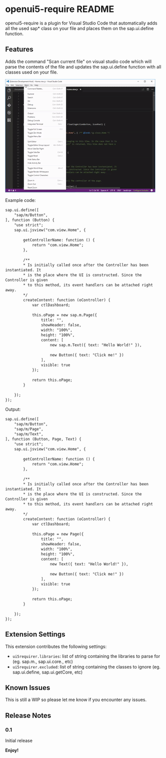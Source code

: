 # openui5-require README

openui5-require is a plugin for Visual Studio Code that automatically adds all the used sap* class on your file and places them on the sap.ui.define function.

## Features

Adds the command "Scan current file" on visual studio code which will parse the contents of the file and updates the sap.ui.define function with all classes used on your file.

![Gif in action](./images/openui5-require-giphy.gif)



Example code:

```
sap.ui.define([
    "sap/m/Button",
], function (Button) {
    "use strict";
    sap.ui.jsview("com.view.Home", {

        getControllerName: function () {
            return "com.view.Home";
        },

        /**
        * Is initially called once after the Controller has been instantiated. It
        * is the place where the UI is constructed. Since the Controller is given
        * to this method, its event handlers can be attached right away.
        */
        createContent: function (oController) {
            var ctlDashboard;

            this.oPage = new sap.m.Page({
                title: "",
                showHeader: false,
                width: "100%",
                height: "100%",
                content: [
                    new sap.m.Text({ text: "Hello World!" }),

                    new Button({ text: "Click me!" })
                ],
                visible: true
            });

            return this.oPage;
        }

    });
});
```


Output:

```
sap.ui.define([
    "sap/m/Button",
    "sap/m/Page",
    "sap/m/Text",
], function (Button, Page, Text) {
    "use strict";
    sap.ui.jsview("com.view.Home", {

        getControllerName: function () {
            return "com.view.Home";
        },

        /**
        * Is initially called once after the Controller has been instantiated. It
        * is the place where the UI is constructed. Since the Controller is given
        * to this method, its event handlers can be attached right away.
        */
        createContent: function (oController) {
            var ctlDashboard;

            this.oPage = new Page({
                title: "",
                showHeader: false,
                width: "100%",
                height: "100%",
                content: [
                    new Text({ text: "Hello World!" }),

                    new Button({ text: "Click me!" })
                ],
                visible: true
            });

            return this.oPage;
        }

    });
});
```

## Extension Settings

This extension contributes the following settings:

* `ui5requirer.libraries`: list of string containing the libraries to parse for (eg. sap.m., sap.ui.core., etc)
* `ui5requirer.excluded`: list of string containing the classes to ignore (eg. sap.ui.define, sap.ui.getCore, etc)

## Known Issues

This is still a WIP so please let me know if you encounter any issues.

## Release Notes

### 0.1

Initial release

**Enjoy!**

